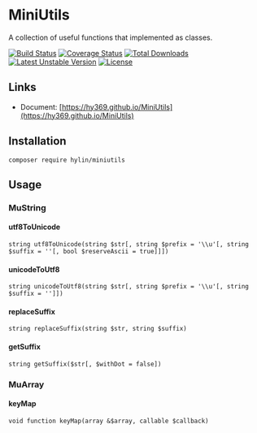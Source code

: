 # MiniUtils

A collection of useful functions that implemented as classes.

[![Build Status](https://travis-ci.org/Hy369/MiniUtils.svg?branch=master)](https://travis-ci.org/Hy369/MiniUtils) [![Coverage Status](https://coveralls.io/repos/github/Hy369/MiniUtils/badge.svg?branch=master)](https://coveralls.io/github/Hy369/MiniUtils?branch=master) [![Total Downloads](https://poser.pugx.org/hylin/miniutils/downloads)](https://packagist.org/packages/hylin/miniutils) [![Latest Unstable Version](https://poser.pugx.org/hylin/miniutils/v/unstable)](https://packagist.org/packages/hylin/miniutils) [![License](https://poser.pugx.org/hylin/miniutils/license)](https://packagist.org/packages/hylin/miniutils)

## Links

- Document: [https://hy369.github.io/MiniUtils](https://hy369.github.io/MiniUtils)

## Installation

```
composer require hylin/miniutils
```

## Usage

### MuString

#### utf8ToUnicode

```
string utf8ToUnicode(string $str[, string $prefix = '\\u'[, string $suffix = ''[, bool $reserveAscii = true]]])
```

#### unicodeToUtf8

```
string unicodeToUtf8(string $str[, string $prefix = '\\u'[, string $suffix = '']])
```

#### replaceSuffix

```
string replaceSuffix(string $str, string $suffix)
```

#### getSuffix

```
string getSuffix($str[, $withDot = false])
```

### MuArray

#### keyMap

```
void function keyMap(array &$array, callable $callback)
```
